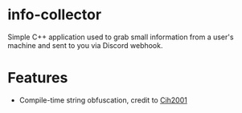 # info-collector
Simple C++ application used to grab small information from a user's machine and sent to you via Discord webhook.  

# Features
- Compile-time string obfuscation, credit to [Cih2001](https://github.com/Cih2001/String-Obfuscator)
